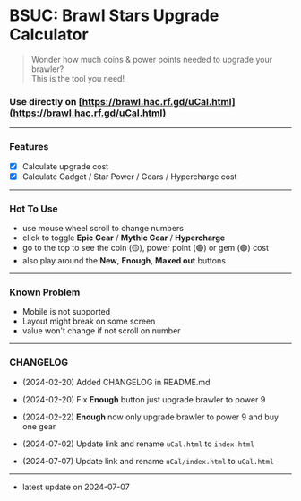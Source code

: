 <!-- README.md -->

# BSUC: Brawl Stars Upgrade Calculator
> Wonder how much coins & power points needed to upgrade your brawler?  
> This is the tool you need!

### Use directly on [https://brawl.hac.rf.gd/uCal.html](https://brawl.hac.rf.gd/uCal.html)

---

### Features

- [x] Calculate upgrade cost
- [x] Calculate Gadget / Star Power / Gears / Hypercharge cost

---

### Hot To Use

- use mouse wheel scroll to change numbers
- click to toggle **Epic Gear** / **Mythic Gear** / **Hypercharge**
- go to the top to see the coin (🟡), power point (🟣) or gem (🟢) cost
- also play around the **New**, **Enough**, **Maxed out** buttons

---

### Known Problem

- Mobile is not supported
- Layout might break on some screen
- value won't change if not scroll on number

---

### CHANGELOG

- (2024-02-20) Added CHANGELOG in README.md
- (2024-02-20) Fix **Enough** button just upgrade brawler to power 9

- (2024-02-22) **Enough** now only upgrade brawler to power 9 and buy one gear

- (2024-07-02) Update link and rename `uCal.html` to `index.html`

- (2024-07-07) Update link and rename `uCal/index.html` to `uCal.html`

---

- latest update on 2024-07-07

